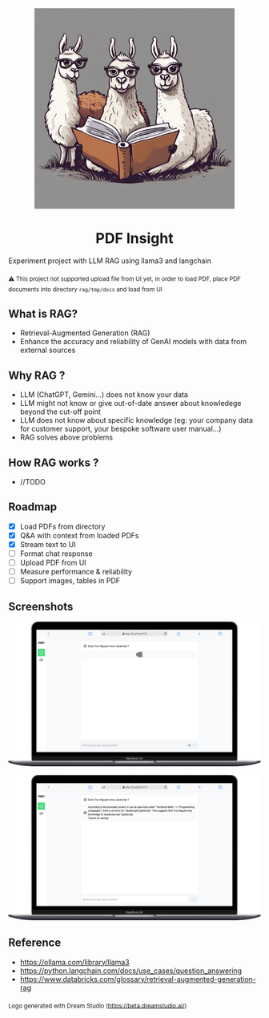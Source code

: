 <div align="center">
  <img src="./doc/logo.jpeg" height="400">
  <h1>PDF Insight</h1>
</div>

Experiment project with LLM RAG using llama3 and langchain

<sub>⚠️ This project not supported upload file from UI yet, in order to load PDF, place PDF documents into directory `rag/tmp/docs` and load from UI</sub>

## What is RAG?
- Retrieval-Augmented Generation (RAG)
- Enhance the accuracy and reliability of GenAI models with data from external sources

## Why RAG ?
- LLM (ChatGPT, Gemini...) does not know your data
- LLM might not know or give out-of-date answer about knowledege beyond the cut-off point
- LLM does not know about specific knowledge (eg: your company data for customer support, your bespoke software user manual...)
- RAG solves above problems

## How RAG works ?
- //TODO

## Roadmap
- [x] Load PDFs from directory
- [x] Q&A with context from loaded PDFs
- [x] Stream text to UI
- [ ] Format chat response
- [ ] Upload PDF from UI
- [ ] Measure performance & reliability
- [ ] Support images, tables in PDF

## Screenshots

![alt text](./doc/sc1.png "Title")

![alt text](./doc/sc2.png "Title")

## Reference
- https://ollama.com/library/llama3
- https://python.langchain.com/docs/use_cases/question_answering
- https://www.databricks.com/glossary/retrieval-augmented-generation-rag

<sub>Logo generated with Dream Studio (https://beta.dreamstudio.ai/)</sub>
